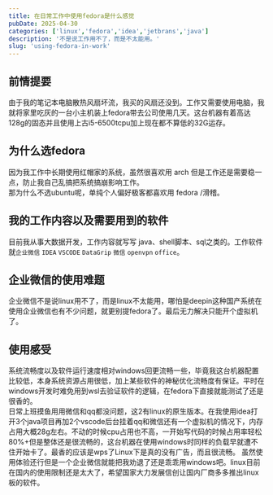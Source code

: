 ```yaml
---
title: 在日常工作中使用fedora是什么感觉
pubDate: 2025-04-30
categories: ['linux','fedora','idea','jetbrans','java']
description: '不是说工作用不了，而是不太能用。'
slug: 'using-fedora-in-work'
---
```


## 前情提要

由于我的笔记本电脑散热风扇坏流，我买的风扇还没到。工作又需要使用电脑，我就将家里吃灰的一台小主机装上fedora带去公司使用几天。这台机器有着高达128g的固态并且使用上古i5-6500tcpu加上现在都不算低的32G运存。

## 为什么选fedora

因为我工作中长期使用红帽家的系统，虽然很喜欢用 arch 但是工作还是需要稳一点，防止我自己乱搞把系统搞崩影响工作。  
那为什么不选ubuntu呢，单纯个人偏好极客都喜欢用 fedora /滑稽。

## 我的工作内容以及需要用到的软件

目前我从事大数据开发，工作内容就写写 java、shell脚本、sql之类的。工作软件就`企业微信` `IDEA` `VSCODE` `DataGrip` `微信` `openvpn` `office`。

## 企业微信的使用难题

企业微信不是说linux用不了，而是linux不太能用，哪怕是deepin这种国产系统在使用企业微信也有不少问题，就更别提fedora了。最后无力解决只能开个虚拟机了。

## 使用感受

系统流畅度以及软件运行速度相对windows回更流畅一些，毕竟我这台机器配置比较低，本身系统资源占用很低，加上某些软件的神秘优化流畅度有保证。平时在windows开发时难免用到wsl去验证软件的逻辑，在fedora下直接就能测试了还是很香的。  
日常上班摸鱼用用微信和qq都没问题，这2有linux的原生版本。在我使用idea打开3个java项目再加2个vscode后台挂着qq和微信还有一个虚拟机的情况下，内存占用大概28g左右。不动的时候cpu占用也不高，一开始写代码的时候占用率轻松80%+但是整体还是很流畅的，这台机器在使用windows时同样的负载早就遭不住开始卡了。最香的应该是wps了Linux下是真的没有广告，而且很流畅。
虽然使用体验还行但是一个企业微信就能把我劝退了还是乖乖用windows吧。linux目前在国内的使用限制还是太大了，希望国家大力发展信创让国内厂商多多推出linux板的软件。  